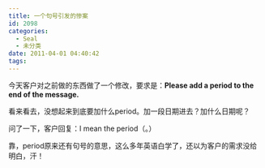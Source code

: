 ```yaml
---
title: 一个句号引发的惨案
id: 2098
categories:
  - Seal
  - 未分类
date: 2011-04-01 04:40:42
tags:
---
```


今天客户对之前做的东西做了一个修改，要求是：**Please add a period to the end of the message.**

看来看去，没想起来到底要加什么period。加一段日期进去？加什么日期呢？

问了一下，客户回复：I mean the period（。）

靠，period原来还有句号的意思，这么多年英语白学了，还以为客户的需求没给明白，汗！
